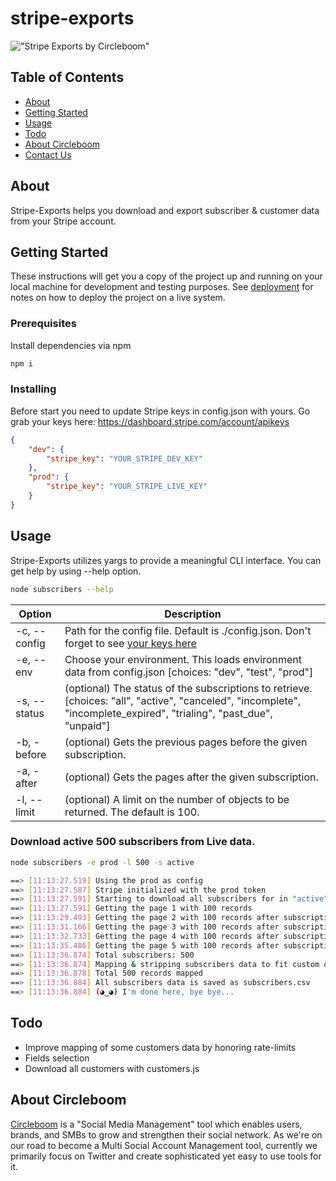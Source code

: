 # stripe-exports

!["Stripe Exports by Circleboom"](https://repository-images.githubusercontent.com/234569929/61297680-3922-11ea-84ce-edb40f8d768d)

## Table of Contents

- [About](#about)
- [Getting Started](#getting_started)
- [Usage](#usage)
- [Todo](#todo)
- [About Circleboom](#circleboom)
- [Contact Us](https://circleboom.com/contact-us)

## About<a name = "about"></a>

Stripe-Exports helps you download and export subscriber &amp; customer data from your Stripe account.

## Getting Started <a name = "getting_started"></a>

These instructions will get you a copy of the project up and running on your local machine for development and testing purposes. See [deployment](#deployment) for notes on how to deploy the project on a live system.

### Prerequisites

Install dependencies via npm

```bash
npm i
```

### Installing

Before start you need to update Stripe keys in config.json with yours. Go grab your keys here: https://dashboard.stripe.com/account/apikeys

```json
{
    "dev": {
        "stripe_key": "YOUR_STRIPE_DEV_KEY"
    },
    "prod": {
        "stripe_key": "YOUR_STRIPE_LIVE_KEY"
    }
}
```

## Usage <a name = "usage"></a>

Stripe-Exports utilizes yargs to provide a meaningful CLI interface. You can get help by using --help option.

```bash
node subscribers --help
```

| Option | Description |
| ------ | ----------- |
|-c, --config | Path for the config file. Default is ./config.json. Don't forget to see [your keys here](https://dashboard.stripe.com/account/apikeys)|
|-e, --env|Choose your environment. This loads environment data from config.json [choices: "dev", "test", "prod"]|
|-s, --status|(optional) The status of the subscriptions to retrieve. [choices: "all", "active", "canceled", "incomplete", "incomplete_expired", "trialing", "past_due", "unpaid"]|
|-b, -before|(optional) Gets the previous pages before the given subscription.|
|-a, -after|(optional) Gets the pages after the given subscription.|
|-l, --limit|(optional) A limit on the number of objects to be returned. The default is 100.|

### Download active 500 subscribers from Live data. ###
```bash
node subscribers -e prod -l 500 -s active

==> [11:13:27.519] Using the prod as config
==> [11:13:27.587] Stripe initialized with the prod token
==> [11:13:27.591] Starting to download all subscribers for in "active" statuses
==> [11:13:27.591] Getting the page 1 with 100 records 
==> [11:13:29.493] Getting the page 2 with 100 records after subscription: sub_Gabcdefghijklm
==> [11:13:31.166] Getting the page 3 with 100 records after subscription: sub_Gabcdefghijkln
==> [11:13:32.733] Getting the page 4 with 100 records after subscription: sub_Gabcdefghijkl0
==> [11:13:35.486] Getting the page 5 with 100 records after subscription: sub_Gabcdefghijklp
==> [11:13:36.874] Total subscribers: 500
==> [11:13:36.874] Mapping & stripping subscribers data to fit custom objects
==> [11:13:36.878] Total 500 records mapped
==> [11:13:36.884] All subscribers data is saved as subscribers.csv
==> [11:13:36.884] (◕‿◕) I'm done here, bye bye...
```

## Todo<a name = "todo"></a>

- Improve mapping of some customers data by honoring rate-limits
- Fields selection
- Download all customers with customers.js


## About Circleboom<a name = "circleboom"></a>

[Circleboom](https://circleboom.com) is a "Social Media Management" tool which enables users, brands, and SMBs to grow and strengthen their social network. As we're on our road to become a Multi Social Account Management tool, currently we primarily focus on Twitter and create sophisticated yet easy to use tools for it.

